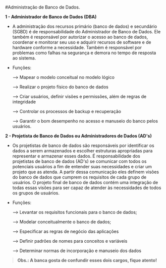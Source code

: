 #Administração de Banco de Dados. 

**1 - Administrador de Banco de Dados (DBA)**

  * A administração dos recursos primário (banco de dados) e secundário (SGBD) é de responsabilidade do Administrador de Banco de Dados. Ele também é responsável por autorizar o acesso ao banco de dados, coordenar e monitorar seu uso e adquirir recursos de software e de hardware conforme a necessidade. Também é responsável por problemas como falhas na segurança e demora no tempo de resposta ao sistema.

  * Funções:

    --> Mapear o modelo conceitual no modelo lógico
    
    --> Realizar o projeto físico do banco de dados
    
    --> Criar usuários, definir visões e permissões, além de regras de integridade
    
    --> Controlar os processos de backup e recuperação
    
    --> Garantir o bom desempenho no acesso e manuseio do banco pelos usuários.

**2 - Projetista de Banco de Dados ou Administradores de Dados (AD's)**

  * Os projetistas de banco de dados são responsáveis por identificar os dados a serem armazenados e escolher estruturas apropriadas para representar e armazenar esses dados. É responsabilidade dos projetistas de banco de dados (AD's) se comunicar com todos os potenciais usuários a fim de entender suas necessidades e criar um projeto que as atenda. A partir dessa comunicação eles definem visões do banco de dados que cumprem os requisitos de cada grupo de usuários. O projeto final de banco de dados contém uma integração de todas essas visões para ser capaz de atender às necessidades de todos os grupos de usuários.

  * Funções:

    --> Levantar os requisitos funcionais para o banco de dados;
    
    --> Modelar conceitualmente o banco de dados;
    
    --> Especificar as regras de negócio das aplicações
    
    --> Definir padrões de nomes para conceitos e variáveis
    
    --> Determinar normas de incorporação e manuseio dos dados

> **Obs.: A banca gosta de confundir esses dois cargos, fique atento!**
